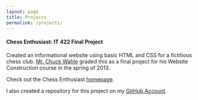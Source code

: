 ```yaml
---
layout: page
title: Projects
permalink: /projects/
---
```


<h4>Chess Enthusiast: IT 422 Final Project</h4>

<p>Created an informational website using basic HTML and CSS 
for a fictitious chess club. <a href="http://www.cwu.edu/~cwahle">Mr. Chuck Wahle</a> graded this as a 
final project for his Website Construction course in the spring of 2013.</p>

<p>Check out the Chess Enthusiast <a href="../Chess-Enthusiast/index.html">homepage</a>.</p>

<p>I also created a repository for this project on my <a href="https://github.com/aejuarez/Chess-Enthusiast">GitHub Account</a>.</p>